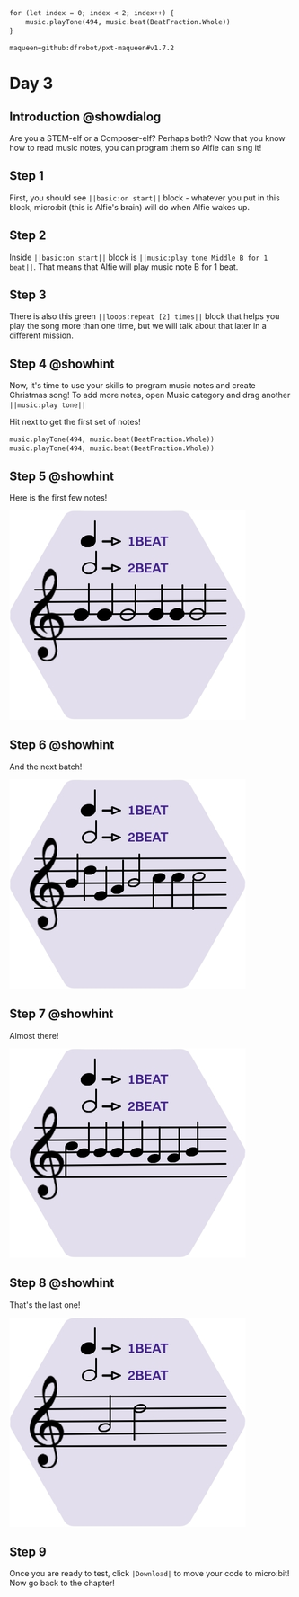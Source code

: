```template
for (let index = 0; index < 2; index++) {
    music.playTone(494, music.beat(BeatFraction.Whole))
}
```

```package
maqueen=github:dfrobot/pxt-maqueen#v1.7.2
```

# Day 3

## Introduction @showdialog

Are you a STEM-elf or a Composer-elf? Perhaps both? Now that you know how to read music notes, you can program them so Alfie can sing it!

## Step 1

First, you should see ``||basic:on start||`` block - whatever you put in this block, micro:bit (this is Alfie's brain) will do when Alfie wakes up.

## Step 2

Inside ``||basic:on start||`` block is ``||music:play tone Middle B for 1 beat||``. That means that Alfie will play music note B for 1 beat.

## Step 3

There is also this green ``||loops:repeat [2] times||`` block that helps you play the song more than one time, but we will talk about that later in a different mission.

## Step 4 @showhint

Now, it's time to use your skills to program music notes and create Christmas song! To add more notes, open Music category and drag another ``||music:play tone||``

Hit next to get the first set of notes!

```block
music.playTone(494, music.beat(BeatFraction.Whole))
music.playTone(494, music.beat(BeatFraction.Whole))
```

## Step 5 @showhint

Here is the first few notes!

![Part 1](https://raw.githubusercontent.com/iKarych/advent_calendar/master/docs/static/jingle_bells_1.jpg)

## Step 6 @showhint

And the next batch!

![Part 2](https://raw.githubusercontent.com/iKarych/advent_calendar/master/docs/static/jingle_bells_2.jpg)

## Step 7 @showhint

Almost there!

![Part 3](https://raw.githubusercontent.com/iKarych/advent_calendar/master/docs/static/jingle_bells_3.jpg)

## Step 8 @showhint

That's the last one!

![Part 4](https://raw.githubusercontent.com/iKarych/advent_calendar/master/docs/static/jingle_bells_4.jpg)

## Step 9

Once you are ready to test, click ``|Download|`` to move your code to micro:bit! Now go back to the chapter!